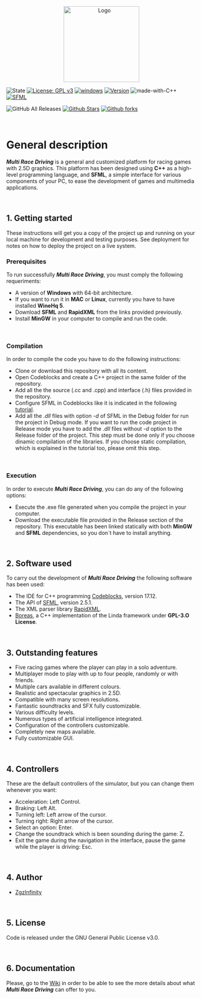 &nbsp;

<p align="center">
    <img src="https://i.ibb.co/bbHSK8h/logo.png" alt="Logo" width=200 height=200>
  </a>
</p>

![State](https://img.shields.io/badge/Context-Up%20to%20date-%20%2329f305)
[![License: GPL v3](https://img.shields.io/badge/License-GPLv3-blue.svg)](https://www.gnu.org/licenses/gpl-3.0) 
[![windows](https://img.shields.io/badge/Windows%20-compatible-f305b2.svg)](https://www.microsoft.com/es-es/windows) 
[![Version](https://img.shields.io/badge/Version%20-1.0-0fd5f9.svg)](https://github.com/ZgzInfinity/Multi-Race-Driving/releases)
![made-with-C++](https://img.shields.io/badge/Made%20with-C++-600ff9.svg)
[![SFML](https://img.shields.io/badge/Requeriment%20-SFML-f9720f.svg)](https://www.sfml-dev.org/)

![GitHub All Releases](https://img.shields.io/github/downloads/ZgzInfinity/Multi-Race-Driving/total?color=%20%23f34605&label=Release%20downloads&logoColor=%20)
[![Github Stars](https://img.shields.io/github/stars/ZgzInfinity/Multi-Race-Driving?logo=github)](https://github.com/ZgzInfinity/Multi-Race-Driving/stargazers)
[![Github forks](https://img.shields.io/github/forks/ZgzInfinity/Multi-Race-Driving?logo=github)](https://github.com/ZgzInfinity/Multi-Race-Driving/network/members)

&nbsp;

# General description

_**Multi Race Driving**_ is a general and customized platform for racing games with 2.5D graphics. This platform has been designed using **C++** as a high-level programming language, and **SFML**, a simple interface for various components of your PC, to ease the development of games and multimedia applications. 

&nbsp;

## 1. Getting started

These instructions will get you a copy of the project up and running on your local machine for development and testing purposes. See deployment for notes on how to deploy the project on a live system.

### Prerequisites

To run successfully _**Multi Race Driving**_, you must comply the following requeriments:

* A version of **Windows** with 64-bit architecture.
* If you want to run it in **MAC** or **Linux**, currently you have to have installed **WineHq 5**.
* Download **SFML** and **RapidXML** from the links provided previously.
* Install **MinGW** in your computer to compile and run the code.

&nbsp;

### Compilation

In order to compile the code you have to do the following instructions:

* Clone or download this repository with all its content.
* Open Codeblocks and create a C++ project in the same folder of the repository. 
* Add all the the source (.cc and .cpp) and interface (.h) files provided in the repository.
* Configure SFML in Codeblocks like it is indicated in the following [tutorial](https://www.sfml-dev.org/tutorials/2.1/start-cb.php).
* Add all the _.dll_ files with option _-d_ of SFML in the Debug folder for run the project in Debug mode. If you want to run the code project in Release mode you have to add the _.dll_ files without _-d_ option to the Release folder of the project. This step must be done only if you choose dinamic compilation of the libraries. If you choose static compilation, which is explained in the tutorial too, please omit this step.

&nbsp;

### Execution

In order to execute _**Multi Race Driving**_, you can do any of the following options:

* Execute the .exe file generated when you compile the project in your computer.
* Download the executable file provided in the Release section of the repository. This executable has been linked statically with both **MinGW** and **SFML** dependencies, so you don´t have to install anything.

&nbsp;

## 2. Software used

To carry out the development of _**Multi Race Driving**_ the following software has been used:

* The IDE for C++ programming [Codeblocks](http://www.codeblocks.org/), version 17.12.
* The API of [SFML](https://www.sfml-dev.org/download.php), version 2.5.1.
* The XML parser library [RapidXML](http://rapidxml.sourceforge.net/).
* [Boreas](https://github.com/aeri/Boreas), a C++ implementation of the Linda framework under **GPL-3.O License**.

&nbsp;

## 3. Outstanding features

* Five racing games where the player can play in a solo adventure.
* Multiplayer mode to play with up to four people, randomly or with friends.
* Multiple cars available in different colours.
* Realistic and spectacular graphics in 2.5D.
* Compatible with many screen resolutions.
* Fantastic soundtracks and SFX fully customizable.
* Various difficulty levels.
* Numerous types of artificial intelligence integrated.
* Configuration of the controllers customizable.
* Completely new maps available.
* Fully customizable GUI.

&nbsp;

## 4. Controllers

These are the default controllers of the simulator, but you can change them whenever you want:

* Acceleration: Left Control.
* Braking: Left Alt.
* Turning left: Left arrow of the cursor.
* Turning right: Right arrow of the cursor.
* Select an option: Enter.
* Change the soundtrack which is been sounding during the game: Z.
* Exit the game during the navigation in the interface, pause the game while the player is driving: Esc.

&nbsp;

## 4. Author

* [ZgzInfinity](https://github.com/ZgzInfinity)

&nbsp;

## 5. License

Code is released under the GNU General Public License v3.0.

&nbsp;

## 6. Documentation

Please, go to the [Wiki](https://github.com/ZgzInfinity/Multi-Race-Driving/wiki/World-Tour) in order to be able to see the more details about what _**Multi Race Driving**_ can offer to you.
